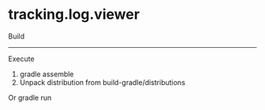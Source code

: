 # tracking.log.viewer

Build
_____

Execute
  1) gradle assemble
  2) Unpack distribution from build-gradle/distributions 

Or
  gradle run
    